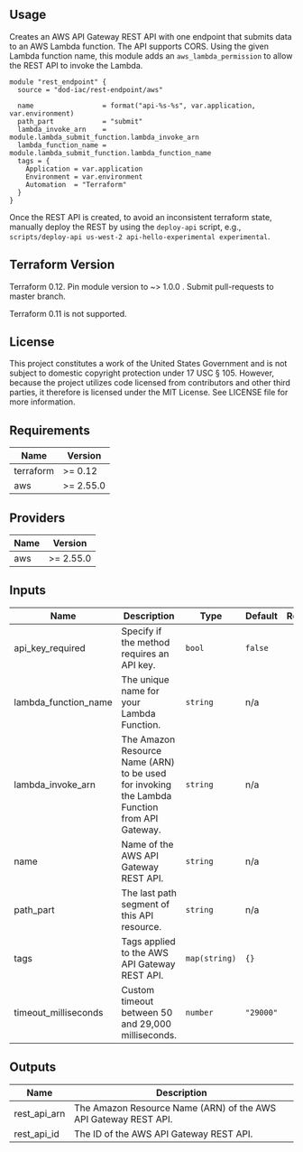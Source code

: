 ## Usage

Creates an AWS API Gateway REST API with one endpoint that submits data to an AWS Lambda function.  The API supports CORS.  Using the given Lambda function name, this module adds an `aws_lambda_permission` to allow the REST API to invoke the Lambda.

```hcl
module "rest_endpoint" {
  source = "dod-iac/rest-endpoint/aws"

  name                 = format("api-%s-%s", var.application, var.environment)
  path_part            = "submit"
  lambda_invoke_arn    = module.lambda_submit_function.lambda_invoke_arn
  lambda_function_name = module.lambda_submit_function.lambda_function_name
  tags = {
    Application = var.application
    Environment = var.environment
    Automation  = "Terraform"
  }
}
```

Once the REST API is created, to avoid an inconsistent terraform state, manually deploy the REST by using the `deploy-api` script, e.g., `scripts/deploy-api us-west-2 api-hello-experimental experimental`.

## Terraform Version

Terraform 0.12. Pin module version to ~> 1.0.0 . Submit pull-requests to master branch.

Terraform 0.11 is not supported.

## License

This project constitutes a work of the United States Government and is not subject to domestic copyright protection under 17 USC § 105.  However, because the project utilizes code licensed from contributors and other third parties, it therefore is licensed under the MIT License.  See LICENSE file for more information.

## Requirements

| Name | Version |
|------|---------|
| terraform | >= 0.12 |
| aws | >= 2.55.0 |

## Providers

| Name | Version |
|------|---------|
| aws | >= 2.55.0 |

## Inputs

| Name | Description | Type | Default | Required |
|------|-------------|------|---------|:--------:|
| api\_key\_required | Specify if the method requires an API key. | `bool` | `false` | no |
| lambda\_function\_name | The unique name for your Lambda Function. | `string` | n/a | yes |
| lambda\_invoke\_arn | The Amazon Resource Name (ARN) to be used for invoking the Lambda Function from API Gateway. | `string` | n/a | yes |
| name | Name of the AWS API Gateway REST API. | `string` | n/a | yes |
| path\_part | The last path segment of this API resource. | `string` | n/a | yes |
| tags | Tags applied to the AWS API Gateway REST API. | `map(string)` | `{}` | no |
| timeout\_milliseconds | Custom timeout between 50 and 29,000 milliseconds. | `number` | `"29000"` | no |

## Outputs

| Name | Description |
|------|-------------|
| rest\_api\_arn | The Amazon Resource Name (ARN) of the AWS API Gateway REST API. |
| rest\_api\_id | The ID of the AWS API Gateway REST API. |


